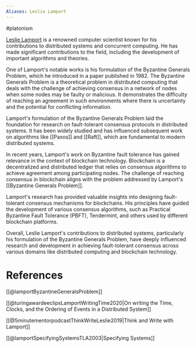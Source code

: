 ```yaml
---
Aliases: Leslie Lamport
---
```

#platonism

[Leslie Lamport](https://lamport.azurewebsites.net/) is a renowned computer scientist known for his contributions to distributed systems and concurrent computing. He has made significant contributions to the field, including the development of important algorithms and theories.

One of Lamport's notable works is his formulation of the Byzantine Generals Problem, which he introduced in a paper published in 1982. The Byzantine Generals Problem is a theoretical problem in distributed computing that deals with the challenge of achieving consensus in a network of nodes when some nodes may be faulty or malicious. It demonstrates the difficulty of reaching an agreement in such environments where there is uncertainty and the potential for conflicting information.

Lamport's formulation of the Byzantine Generals Problem laid the foundation for research on fault-tolerant consensus protocols in distributed systems. It has been widely studied and has influenced subsequent work on algorithms like [[Paxos]] and [[Raft]], which are fundamental to modern distributed systems.

In recent years, Lamport's work on Byzantine fault tolerance has gained relevance in the context of blockchain technology. Blockchain is a decentralized and distributed ledger that relies on consensus algorithms to achieve agreement among participating nodes. The challenge of reaching consensus in blockchain aligns with the problem addressed by Lamport's [[Byzantine Generals Problem]].

Lamport's research has provided valuable insights into designing fault-tolerant consensus mechanisms for blockchains. His principles have guided the development of various consensus algorithms, such as Practical Byzantine Fault Tolerance (PBFT), Tendermint, and others used by different blockchain platforms.

Overall, Leslie Lamport's contributions to distributed systems, particularly his formulation of the Byzantine Generals Problem, have deeply influenced research and development in achieving fault-tolerant consensus across various domains like distributed computing and blockchain technology.

# References

[[@lamportByzantineGeneralsProblem]]

[[@turingawardeeclipsLamportWritingTime2020|On writing the Time, Clocks, and the Ordering of Events in a Distributed System]]

[[@5minutementorpodcastThinkWriteLeslie2019|Think and Write with Lamport]]

[[@lamportSpecifyingSystemsTLA2003|Specifying Systems]]